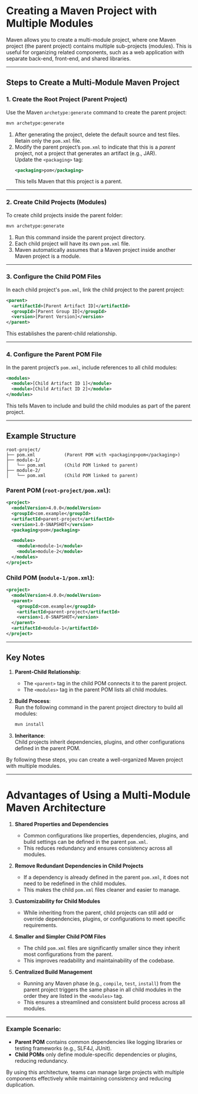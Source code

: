 # Creating a Maven Project with Multiple Modules

Maven allows you to create a multi-module project, where one Maven project (the parent project) contains multiple sub-projects (modules). This is useful for organizing related components, such as a web application with separate back-end, front-end, and shared libraries.

---

## Steps to Create a Multi-Module Maven Project

### **1. Create the Root Project (Parent Project)**  
Use the Maven `archetype:generate` command to create the parent project:  
```bash
mvn archetype:generate
```

1. After generating the project, delete the default source and test files. Retain only the `pom.xml` file.
2. Modify the parent project’s `pom.xml` to indicate that this is a *parent* project, not a project that generates an artifact (e.g., JAR).  
   Update the `<packaging>` tag:  
   ```xml
   <packaging>pom</packaging>
   ```
   This tells Maven that this project is a parent.

---

### **2. Create Child Projects (Modules)**  
To create child projects inside the parent folder:  
```bash
mvn archetype:generate
```

1. Run this command inside the parent project directory.  
2. Each child project will have its own `pom.xml` file.  
3. Maven automatically assumes that a Maven project inside another Maven project is a module.

---

### **3. Configure the Child POM Files**  
In each child project's `pom.xml`, link the child project to the parent project:  
```xml
<parent>
  <artifactId>[Parent Artifact ID]</artifactId>
  <groupId>[Parent Group ID]</groupId>
  <version>[Parent Version]</version>
</parent>
```
This establishes the parent-child relationship.

---

### **4. Configure the Parent POM File**  
In the parent project’s `pom.xml`, include references to all child modules:  
```xml
<modules>
  <module>[Child Artifact ID 1]</module>
  <module>[Child Artifact ID 2]</module>
</modules>
```
This tells Maven to include and build the child modules as part of the parent project.

---

## Example Structure

```
root-project/
├── pom.xml           (Parent POM with <packaging>pom</packaging>)
├── module-1/
│   └── pom.xml       (Child POM linked to parent)
├── module-2/
│   └── pom.xml       (Child POM linked to parent)
```

### Parent POM (`root-project/pom.xml`):  
```xml
<project>
  <modelVersion>4.0.0</modelVersion>
  <groupId>com.example</groupId>
  <artifactId>parent-project</artifactId>
  <version>1.0-SNAPSHOT</version>
  <packaging>pom</packaging>

  <modules>
    <module>module-1</module>
    <module>module-2</module>
  </modules>
</project>
```

### Child POM (`module-1/pom.xml`):  
```xml
<project>
  <modelVersion>4.0.0</modelVersion>
  <parent>
    <groupId>com.example</groupId>
    <artifactId>parent-project</artifactId>
    <version>1.0-SNAPSHOT</version>
  </parent>
  <artifactId>module-1</artifactId>
</project>
```

---

## Key Notes
1. **Parent-Child Relationship**:  
   - The `<parent>` tag in the child POM connects it to the parent project.
   - The `<modules>` tag in the parent POM lists all child modules.
   
2. **Build Process**:  
   Run the following command in the parent project directory to build all modules:  
   ```bash
   mvn install
   ```

3. **Inheritance**:  
   Child projects inherit dependencies, plugins, and other configurations defined in the parent POM.  


By following these steps, you can create a well-organized Maven project with multiple modules.


---

# Advantages of Using a Multi-Module Maven Architecture

1. **Shared Properties and Dependencies**  
   - Common configurations like properties, dependencies, plugins, and build settings can be defined in the parent `pom.xml`.  
   - This reduces redundancy and ensures consistency across all modules.

2. **Remove Redundant Dependencies in Child Projects**  
   - If a dependency is already defined in the parent `pom.xml`, it does not need to be redefined in the child modules.  
   - This makes the child `pom.xml` files cleaner and easier to manage.

3. **Customizability for Child Modules**  
   - While inheriting from the parent, child projects can still add or override dependencies, plugins, or configurations to meet specific requirements.

4. **Smaller and Simpler Child POM Files**  
   - The child `pom.xml` files are significantly smaller since they inherit most configurations from the parent.  
   - This improves readability and maintainability of the codebase.

5. **Centralized Build Management**  
   - Running any Maven phase (e.g., `compile`, `test`, `install`) from the parent project triggers the same phase in all child modules in the order they are listed in the `<modules>` tag.  
   - This ensures a streamlined and consistent build process across all modules.

---

### Example Scenario:  

- **Parent POM** contains common dependencies like logging libraries or testing frameworks (e.g., SLF4J, JUnit).  
- **Child POMs** only define module-specific dependencies or plugins, reducing redundancy.

By using this architecture, teams can manage large projects with multiple components effectively while maintaining consistency and reducing duplication.
